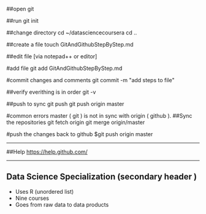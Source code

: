 ##open git

##run 
git init

##change directory
cd ~/datasciencecoursera
cd ..

##create a file
touch GitAndGithubStepByStep.md

##edit file
[via notepad++ or editor]

#add file
git add GitAndGithubStepByStep.md

#commit changes and comments
git commit -m "add steps to file"

##verify everithing is in order
git -v

##push to sync
git push
git push origin master

#common errors
master ( git ) is not in sync with origin ( github ).
##Sync the repositories
git fetch origin
git merge origin/master

#push the changes back to github
$git push origin master

---------------
##Help
https://help.github.com/

-------------------
## Data Science Specialization (secondary header )

* Uses R (unordered list)
* Nine courses 
* Goes from raw data to data products
